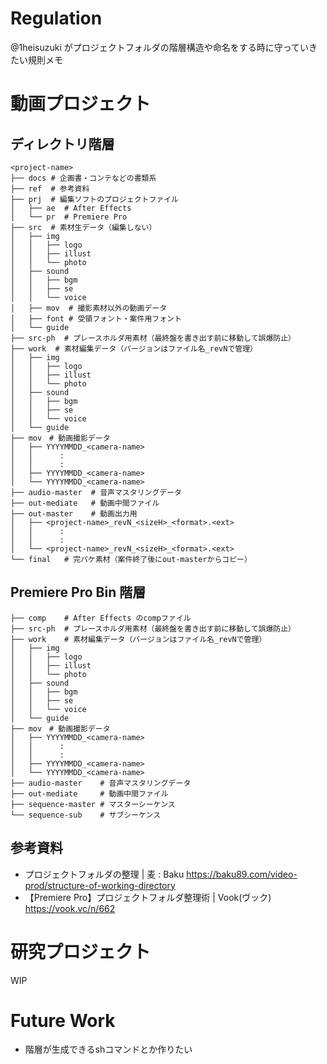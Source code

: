 # Regulation
@1heisuzuki がプロジェクトフォルダの階層構造や命名をする時に守っていきたい規則メモ

# 動画プロジェクト
## ディレクトリ階層
```
<project-name>
├── docs # 企画書・コンテなどの書類系
├── ref  # 参考資料
├── prj  # 編集ソフトのプロジェクトファイル
│   ├── ae  # After Effects
│   └── pr  # Premiere Pro
├── src  # 素材生データ（編集しない）
│   ├── img
│   │   ├── logo
│   │   ├── illust
│   │   └── photo
│   ├── sound
│   │   ├── bgm
│   │   ├── se
│   │   └── voice
│   ├── mov  # 撮影素材以外の動画データ
│   ├── font # 受領フォント・案件用フォント 
│   └── guide
├── src-ph  # プレースホルダ用素材（最終盤を書き出す前に移動して誤爆防止）
├── work  # 素材編集データ（バージョンはファイル名_revNで管理）
│   ├── img
│   │   ├── logo
│   │   ├── illust
│   │   └── photo
│   ├── sound
│   │   ├── bgm
│   │   ├── se
│   │   └── voice
│   └── guide
├── mov　# 動画撮影データ
│   ├── YYYYMMDD_<camera-name>
│   │      :
│   │      :
│   ├── YYYYMMDD_<camera-name>
│   └── YYYYMMDD_<camera-name>
├── audio-master  # 音声マスタリングデータ
├── out-mediate   # 動画中間ファイル
├── out-master    # 動画出力用
│   ├── <project-name>_revN_<sizeH>_<format>.<ext>
│   │      :
│   │      :
│   └── <project-name>_revN_<sizeH>_<format>.<ext>
└── final   # 完パケ素材（案件終了後にout-masterからコピー）
```

## Premiere Pro Bin 階層
```
├── comp    # After Effects のcompファイル
├── src-ph  # プレースホルダ用素材（最終盤を書き出す前に移動して誤爆防止）
├── work    # 素材編集データ（バージョンはファイル名_revNで管理）
│   ├── img
│   │   ├── logo
│   │   ├── illust
│   │   └── photo
│   ├── sound
│   │   ├── bgm
│   │   ├── se
│   │   └── voice
│   └── guide
├── mov　# 動画撮影データ
│   ├── YYYYMMDD_<camera-name>
│   │      :
│   │      :
│   ├── YYYYMMDD_<camera-name>
│   └── YYYYMMDD_<camera-name>
├── audio-master    # 音声マスタリングデータ
├── out-mediate     # 動画中間ファイル
├── sequence-master # マスターシーケンス
└── sequence-sub    # サブシーケンス
```

## 参考資料
- プロジェクトフォルダの整理 | 麦 : Baku https://baku89.com/video-prod/structure-of-working-directory
- 【Premiere Pro】プロジェクトフォルダ整理術 | Vook(ヴック) https://vook.vc/n/662

# 研究プロジェクト
WIP

# Future Work
- 階層が生成できるshコマンドとか作りたい
